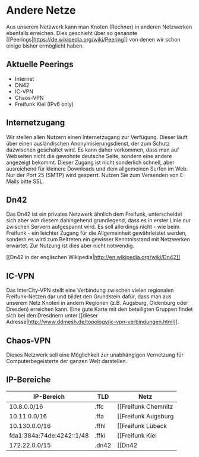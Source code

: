 # Andere Netze

Aus unserem Netzwerk kann man Knoten (Rechner) in anderen Netzwerken ebenfalls erreichen. Dies geschieht über so genannte [[Peerings|https://de.wikipedia.org/wiki/Peering]] von denen wir schon einige bisher ermöglicht haben.

## Aktuelle Peerings

* Internet
* DN42
* IC-VPN
* Chaos-VPN
* Freifunk Kiel (IPv6 only)

## Internetzugang

Wir stellen allen Nutzern einen Internetzugang zur Verfügung. Dieser läuft über einen ausländischen Anonymisierungsdienst, der zum Schutz dazwischen geschaltet wird.
Es kann daher vorkommen, dass man auf Webseiten nicht die gewohnte deutsche Seite, sondern eine andere angezeigt bekommt.
Dieser Zugang ist nicht sonderlich schnell, aber ausreichend für kleinere Downloads und dem allgemeinen Surfen im Web.
Nur der Port 25 (SMTP) wird gesperrt. Nutzen Sie zum Versenden von E-Mails bitte SSL.

## Dn42

Das Dn42 ist ein privates Netzwerk ähnlich dem Freifunk, unterscheidet sich aber von diesem dahingehend grundlegend, dass es in erster Linie nur zwischen Servern aufgespannt wird. Es soll allerdings nicht - wie beim Freifunk - ein leichter Zugang für die Allgemeinheit gewährleistet werden, sondern es wird zum Beitreten ein gewisser Kenntnisstand mit Netzwerken erwartet. Zur Nutzung ist dies aber nicht notwendig.

[[Dn42 in der englischen Wikipedia|http://en.wikipedia.org/wiki/Dn42]]

## IC-VPN

Das InterCity-VPN stellt eine Verbindung zwischen vielen regionalen Freifunk-Netzen dar und bildet den Grundstein dafür, dass man aus unserem Netz Knoten in andern Regionen (z.B. Augsburg, Oldenburg oder Dresden) erreichen kann.
Eine gute Karte mit den beteiligten Gruppen findet sich bei den Dresdnern unter [[dieser Adresse|http://www.ddmesh.de/topology/ic-vpn-verbindungen.html]].

## Chaos-VPN

Dieses Netzwerk soll eine Möglichkeit zur unabhängigen Vernetzung für Computerbegeisterte der ganzen Welt darstellen.

## IP-Bereiche

| IP-Bereich                | TLD   | Netz                                               |
|---------------------------|-------|----------------------------------------------------|
| 10.8.0.0/16               | .ffc  | [[Freifunk Chemnitz|http://chemnitz.freifunk.net]] |
| 10.11.0.0/16              | .ffa  | [[Freifunk Augsburg|http://augsburg.freifunk.net]] |
| 10.130.0.0/16             | .ffhl | [[Freifunk Lübeck|http://luebeck.freifunk.net]]    |
| fda1:384a:74de:4242::1/48 | .ffki | [[Freifunk Kiel|http://kiel.freifunk.net]]         |
| 172.22.0.0/15             | .dn42 | [[Dn42|https://dn42.net]]                          |
